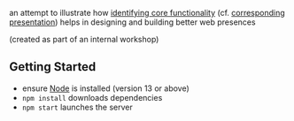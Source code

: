 an attempt to illustrate how
[identifying core functionality](https://adactio.com/journal/7774) (cf.
[corresponding presentation](https://www.youtube.com/watch?v=t0dUvs3jQnw&t=30m))
helps in designing and building better web presences

(created as part of an internal workshop)


Getting Started
---------------

* ensure [Node](https://nodejs.org) is installed (version 13 or above)
* `npm install` downloads dependencies
* `npm start` launches the server
